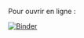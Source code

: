 Pour ouvrir en ligne :

[![Binder](https://mybinder.org/badge_logo.svg)](https://mybinder.org/v2/gh/jdolivet/Maths-Notebook.git/HEAD)
